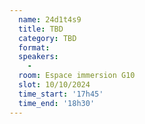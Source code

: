 ```yaml
---
  name: 24d1t4s9
  title: TBD
  category: TBD
  format: 
  speakers: 
    - 
  room: Espace immersion G10
  slot: 10/10/2024
  time_start: '17h45'
  time_end: '18h30'
---
```

